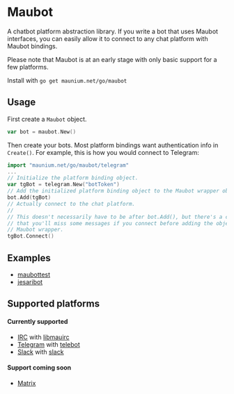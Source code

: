 # Maubot
A chatbot platform abstraction library. If you write a bot that uses Maubot interfaces,
you can easily allow it to connect to any chat platform with Maubot bindings.

Please note that Maubot is at an early stage with only basic support for a few platforms.

Install with `go get maunium.net/go/maubot`

## Usage
First create a `Maubot` object.
```go
var bot = maubot.New()
```

Then create your bots. Most platform bindings want authentication info in `Create()`.
For example, this is how you would connect to Telegram:
```go
import "maunium.net/go/maubot/telegram"
...
// Initialize the platform binding object.
var tgBot = telegram.New("botToken")
// Add the initialized platform binding object to the Maubot wrapper object.
bot.Add(tgBot)
// Actually connect to the chat platform.
//
// This doesn't necessarily have to be after bot.Add(), but there's a chance
// that you'll miss some messages if you connect before adding the object to the
// Maubot wrapper.
tgBot.Connect()
```

## Examples
* [maubottest](https://github.com/tulir/maubot/tree/master/cmd/maubottest)
* [jesaribot](https://github.com/tulir/jesaribot)

## Supported platforms
#### Currently supported
* [IRC](https://tools.ietf.org/html/rfc1459) with [libmauirc](https://maunium.net/go/libmauirc)
* [Telegram](https://telegram.org/) with [telebot](https://github.com/tucnak/telebot)
* [Slack](https://slack.com) with [slack](https://github.com/nlopes/slack)

#### Support coming soon
* [Matrix](https://matrix.org/)
